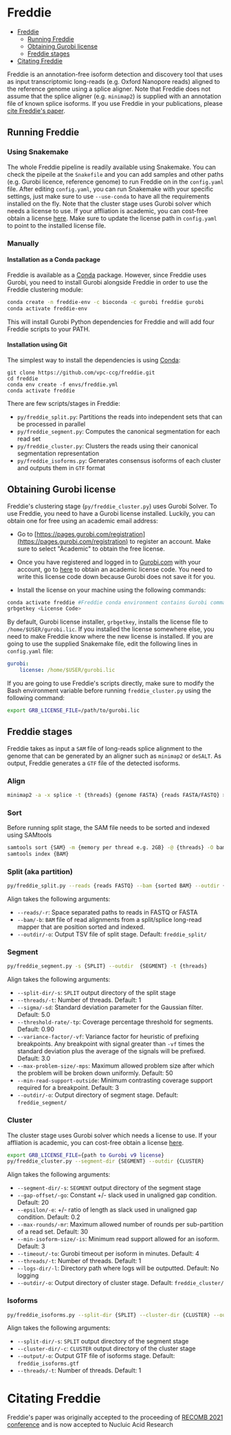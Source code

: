 # Freddie
- [Freddie](#freddie)
	- [Running Freddie](#running-freddie)
	- [Obtaining Gurobi license](#obtaining-gurobi-license)
	- [Freddie stages](#freddie-stages)
- [Citating Freddie](#citating-freddie)

Freddie is an annotation-free isoform detection and discovery tool that uses as input transcriptomic long-reads (e.g. Oxford Nanopore reads) aligned to the reference genome using a splice aligner.
Note that Freddie does not assume that the splice aligner (e.g. `minimap2`) is supplied with an annotation file of known splice isoforms.
If you use Freddie in your publications, please [cite Freddie's paper](#citating-freddie).

## Running Freddie
### Using Snakemake

The whole Freddie pipeline is readily available using Snakemake.
You can check the pipeile at the `Snakefile` and you can add samples and other paths (e.g. Gurobi licence, reference genome) to run Freddie on in the `config.yaml` file.
After editing `config.yaml`, you can run Snakemake with your specific settings, just make sure to use `--use-conda` to have all the requirements installed on the fly.
Note that the cluster stage uses Gurobi solver which needs a license to use.
If your affliation is academic, you can cost-free obtain a license [here](https://www.gurobi.com/downloads/end-user-license-agreement-academic/).
Make sure to update the license path in `config.yaml` to point to the installed license file.


### Manually

#### Installation as a Conda package
Freddie is available as a [Conda](https://docs.conda.io/projects/conda/en/latest/user-guide/install/) package.
However, since Freddie uses Gurobi, you need to install Gurobi alongside Freddie in order to use the Freddie clustering module:

```bash
conda create -n freddie-env -c bioconda -c gurobi freddie gurobi
conda activate freddie-env
```

This will install Gurobi Python dependencies for Freddie and will add four Freddie scripts to your PATH.


#### Installation using Git


The simplest way to install the dependencies is using [Conda](https://docs.conda.io/projects/conda/en/latest/user-guide/install/):

```
git clone https://github.com/vpc-ccg/freddie.git
cd freddie
conda env create -f envs/freddie.yml
conda activate freddie
```

There are few scripts/stages in Freddie:

- `py/freddie_split.py`: Partitions the reads into independent sets that can be processed in parallel
- `py/freddie_segment.py`: Computes the canonical segmentation for each read set
- `py/freddie_cluster.py`: Clusters the reads using their canonical segmentation representation
- `py/freddie_isoforms.py`: Generates consensus isoforms of each cluster and outputs them in `GTF` format

## Obtaining Gurobi license
Freddie's clustering stage (`py/freddie_cluster.py`) uses Gurobi Solver.
To use Freddie, you need to have a Gurobi license installed.
Luckily, you can obtain one for free using an academic email address:

- Go to [https://pages.gurobi.com/registration](https://pages.gurobi.com/registration) to register an account.
Make sure to select "Academic" to obtain the free license.

- Once you have registered and logged in to [Gurobi.com](https://www.gurobi.com/) with your account, go to [here](https://www.gurobi.com/downloads/end-user-license-agreement-academic/) to obtain an academic license code.
You need to write this license code down because Gurobi does not save it for you. 

- Install the license on your machine using the following commands:

```bash
conda activate freddie #Freddie conda environment contains Gurobi command line programs
grbgetkey <License Code>
```

By default, Gurobi license installer, `grbgetkey`, installs the license file to `/home/$USER/gurobi.lic`.
If you installed the license somewhere else, you need to make Freddie know where the new license is installed.
If you are going to use the supplied Snakemake file, edit the following lines in `config.yaml` file:
```yaml
gurobi:
    license: /home/$USER/gurobi.lic
```

If you are going to use Freddie's scripts directly, make sure to modify the Bash environment variable before running `freddie_cluster.py` using the following command:
```bash
export GRB_LICENSE_FILE=/path/to/gurobi.lic
```

## Freddie stages
Freddie takes as input a `SAM` file of long-reads splice alignment to the genome that can be generated by an aligner such as `minimap2` or `deSALT`.
As output, Freddie generates a `GTF` file of the detected isoforms.

### Align

```bash
minimap2 -a -x splice -t {threads} {genome FASTA} {reads FASTA/FASTQ} > {SAM}
```


### Sort
Before running split stage, the SAM file needs to be sorted and indexed using SAMtools

```bash
samtools sort {SAM} -m {memory per thread e.g. 2GB} -@ {threads} -O bam > {BAM}
samtools index {BAM}
```

### Split (aka partition)

```bash
py/freddie_split.py --reads {reads FASTQ} --bam {sorted BAM} --outdir {SPLIT} -t {threads}
```

Align takes the following arguments:

- `--reads/-r`: Space separated paths to reads in FASTQ or FASTA
- `--bam/-b`: `BAM` file of read alignments from a split/splice long-read mapper that are position sorted and indexed.
- `--outdir/-o`: Output TSV file of split stage. Default: `freddie_split/`

### Segment

```bash
py/freddie_segment.py -s {SPLIT} --outdir  {SEGMENT} -t {threads}
```

Align takes the following arguments:

- `--split-dir/-s`: `SPLIT` output directory of the split stage
- `--threads/-t`: Number of threads. Default: 1
- `--sigma/-sd`: Standard deviation parameter for the Gaussian filter. Default: 5.0
- `--threshold-rate/-tp`: Coverage percentage threshold for segments. Default: 0.90
- `--variance-factor/-vf`: Variance factor for heuristic of prefixing breakpoints. Any breakpoint with signal greater than `-vf` times the standard deviation plus the average of the signals will be prefixed. Default: 3.0
- `--max-problem-size/-mps`: Maximum allowed problem size after which the problem will be broken down uniformly. Default: 50
- `--min-read-support-outside`: Minimum contrasting coverage support required for a breakpoint. Default: 3
- `--outdir/-o`: Output directory of segment stage. Default: `freddie_segment/`

### Cluster
The cluster stage uses Gurobi solver which needs a license to use.
If your affliation is academic, you can cost-free obtain a license [here](https://www.gurobi.com/downloads/end-user-license-agreement-academic/).


```bash
export GRB_LICENSE_FILE={path to Gurobi v9 license}
py/freddie_cluster.py --segment-dir {SEGMENT} --outdir {CLUSTER}
```

Align takes the following arguments:

- `--segment-dir/-s`: `SEGMENT` output directory of the segment stage
- `--gap-offset/-go`: Constant +/- slack used in unaligned gap condition. Default: 20
- `--epsilon/-e`: +/- ratio of length as slack used in unaligned gap condition. Default: 0.2
- `--max-rounds/-mr`: Maximum allowed number of rounds per sub-partition of a read set. Default: 30
- `--min-isoform-size/-is`: Minimum read support allowed for an isoform. Default: 3
- `--timeout/-to`: Gurobi timeout per isoform in minutes. Default: 4
- `--threads/-t`: Number of threads. Default: 1
- `--logs-dir/-l`: Directory path where logs will be outputted. Default: No logging
- `--outdir/-o`: Output directory of cluster stage. Default: `freddie_cluster/`

### Isoforms

```bash
py/freddie_isoforms.py --split-dir {SPLIT} --cluster-dir {CLUSTER} --output {ISOFORMS.GTF} -t {threads}
```

Align takes the following arguments:

- `--split-dir/-s`: `SPLIT` output directory of the segment stage
- `--cluster-dir/-c`: `CLUSTER` output directory of the cluster stage
- `--output/-o`: Output GTF file of isoforms stage. Default: `freddie_isoforms.gtf`
- `--threads/-t`: Number of threads. Default: 1

# Citating Freddie

Freddie's paper was originally accepted to the proceeding of [RECOMB 2021 conference](http://web.archive.org/web/20220129112349/https://www.recomb2021.org/program) and is now accepted to Nucluic Acid Research 

